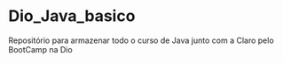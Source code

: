 # Dio_Java_basico
Repositório para armazenar todo o curso de Java junto com a Claro pelo BootCamp na Dio
